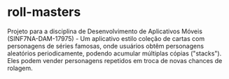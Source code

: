 # roll-masters
Projeto para a disciplina de Desenvolvimento de Aplicativos Móveis (SINF7NA-DAM-17975) - Um aplicativo estilo coleção de cartas com personagens de séries famosas, onde usuários obtêm personagens aleatórios periodicamente, podendo acumular múltiplas cópias ("stacks"). Eles podem vender personagens repetidos em troca de novas chances de rolagem.
